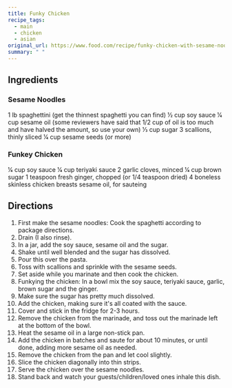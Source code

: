 ```yaml
---
title: Funky Chicken
recipe_tags:
  - main
  - chicken
  - asian
original_url: https://www.food.com/recipe/funky-chicken-with-sesame-noodles-76930
summary: " "
---
```


## Ingredients

### Sesame Noodles
1 lb spaghettini (get the thinnest spaghetti you can find)
1⁄2 cup soy sauce
1⁄4 cup sesame oil (some reviewers have said that 1/2 cup of oil is too much and have halved the amount, so use your own)
1⁄3 cup sugar
3 scallions, thinly sliced
1⁄4 cup sesame seeds (or more)

### Funkey Chicken
1⁄4 cup soy sauce
1⁄4 cup teriyaki sauce
2 garlic cloves, minced
1⁄4 cup brown sugar
1 teaspoon fresh ginger, chopped (or 1/4 teaspoon dried)
4 boneless skinless chicken breasts
sesame oil, for sauteing

## Directions

1. First make the sesame noodles: Cook the spaghetti according to package directions.
1. Drain (I also rinse).
1. In a jar, add the soy sauce, sesame oil and the sugar.
1. Shake until well blended and the sugar has dissolved.
1. Pour this over the pasta.
1. Toss with scallions and sprinkle with the sesame seeds.
1. Set aside while you marinate and then cook the chicken.
1. Funkying the chicken: In a bowl mix the soy sauce, teriyaki sauce, garlic, brown sugar and the ginger.
1. Make sure the sugar has pretty much dissolved.
1. Add the chicken, making sure it's all coated with the sauce.
1. Cover and stick in the fridge for 2-3 hours.
1. Remove the chicken from the marinade, and toss out the marinade left at the bottom of the bowl.
1. Heat the sesame oil in a large non-stick pan.
1. Add the chicken in batches and saute for about 10 minutes, or until done, adding more sesame oil as needed.
1. Remove the chicken from the pan and let cool slightly.
1. Slice the chicken diagonally into thin strips.
1. Serve the chicken over the sesame noodles.
1. Stand back and watch your guests/children/loved ones inhale this dish.